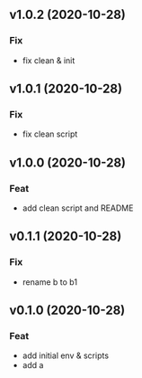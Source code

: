 ## v1.0.2 (2020-10-28)

### Fix

- fix clean & init

## v1.0.1 (2020-10-28)

### Fix

- fix clean script

## v1.0.0 (2020-10-28)

### Feat

- add clean script and README

## v0.1.1 (2020-10-28)

### Fix

- rename b to b1

## v0.1.0 (2020-10-28)

### Feat

- add initial env & scripts
- add a
